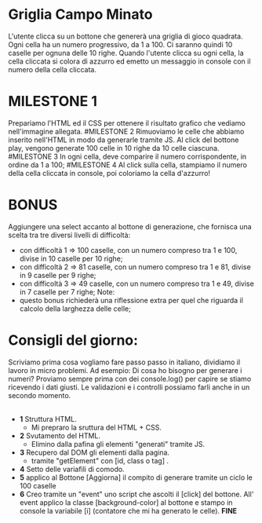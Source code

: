 # Griglia Campo Minato

L'utente clicca su un bottone che genererà una griglia di gioco quadrata.
Ogni cella ha un numero progressivo, da 1 a 100.
Ci saranno quindi 10 caselle per ognuna delle 10 righe.
Quando l'utente clicca su ogni cella, la cella cliccata si colora di azzurro ed emetto un messaggio in console con il numero della cella cliccata.

# MILESTONE 1

Prepariamo l'HTML ed il CSS per ottenere il risultato grafico che vediamo nell'immagine allegata.
#MILESTONE 2
Rimuoviamo le celle che abbiamo inserito nell'HTML in modo da generarle tramite JS. Al click del bottone play, vengono generate 100 celle in 10 righe da 10 celle ciascuna.
#MILESTONE 3
In ogni cella, deve comparire il numero corrispondente, in ordine da 1 a 100;
#MILESTONE 4
Al click sulla cella, stampiamo il numero della cella cliccata in console, poi coloriamo la cella d'azzurro!

# BONUS

Aggiungere una select accanto al bottone di generazione, che fornisca una scelta tra tre diversi livelli di difficoltà:

- con difficoltà 1 => 100 caselle, con un numero compreso tra 1 e 100, divise in 10 caselle per 10 righe;
- con difficoltà 2 => 81 caselle, con un numero compreso tra 1 e 81, divise in 9 caselle per 9 righe;
- con difficoltà 3 => 49 caselle, con un numero compreso tra 1 e 49, divise in 7 caselle per 7 righe;
  Note:
- questo bonus richiederà una riflessione extra per quel che riguarda il calcolo della larghezza delle celle;

# Consigli del giorno:

Scriviamo prima cosa vogliamo fare passo passo in italiano, dividiamo il lavoro in micro problemi.
Ad esempio:
Di cosa ho bisogno per generare i numeri?
Proviamo sempre prima con dei console.log() per capire se stiamo ricevendo i dati giusti.
Le validazioni e i controlli possiamo farli anche in un secondo momento.
<br>
<br>

- **1** Struttura HTML.
  - Mi prepraro la sruttura del HTML + CSS.
- **2** Svutamento del HTML.
  - Elimino dalla pafina gli elementi "generati" tramite JS.
- **3** Recupero dal DOM gli elementi dalla pagina.
  - tramite "getElement" con [id, class o tag] .
- **4** Setto delle variafili di comodo.
- **5** applico al Bottone [Aggiorna] il compito di generare tramite un ciclo le 100 caselle
- **6** Creo tramite un "event" uno script che ascolti il [click] del bottone. All' event applico la classe [background-color] al bottone e stampo in console la variabile [i] (contatore che mi ha generato le celle).
  **FINE**
